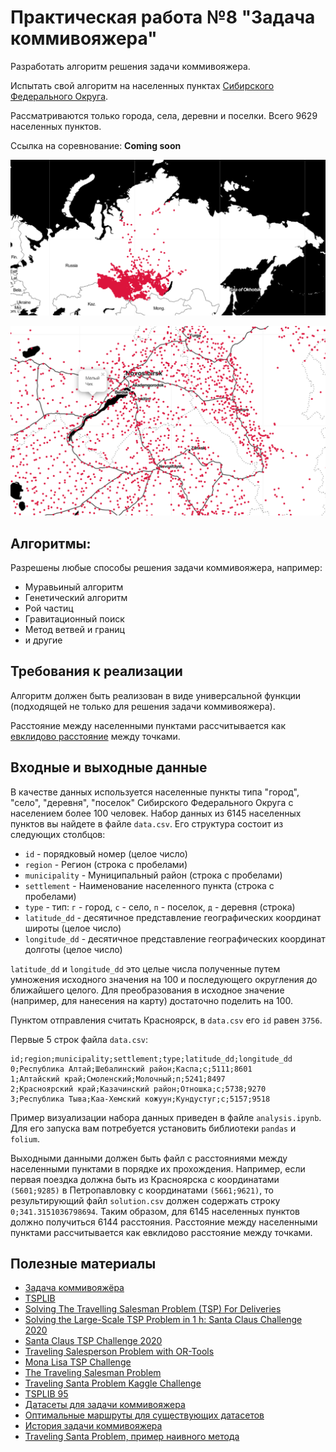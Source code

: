 # Практическая работа №8 "Задача коммивояжера"

Разработать алгоритм решения задачи коммивояжера.

Испытать свой алгоритм на населенных пунктах
[Сибирского Федерального Округа](https://ru.wikipedia.org/wiki/%D0%A1%D0%B8%D0%B1%D0%B8%D1%80%D1%81%D0%BA%D0%B8%D0%B9_%D1%84%D0%B5%D0%B4%D0%B5%D1%80%D0%B0%D0%BB%D1%8C%D0%BD%D1%8B%D0%B9_%D0%BE%D0%BA%D1%80%D1%83%D0%B3).

Рассматриваются только города, села, деревни и поселки. Всего 9629
населенных пунктов.

Ссылка на соревнование: **Coming soon**

![Карта](../../image/map1.png)

![Крупная карта](../../image/map2.png)

## Алгоритмы:

Разрешены любые способы решения задачи коммивояжера, например:
- Муравьиный алгоритм
- Генетический алгоритм
- Рой частиц
- Гравитационный поиск
- Метод ветвей и границ
- и другие

##  Требования к реализации

Алгоритм должен быть реализован в виде универсальной функции
(подходящей не только для решения задачи коммивояжера).

Расстояние между населенными пунктами рассчитывается как
[евклидово расстояние](https://en.wikipedia.org/wiki/Norm_(mathematics)#Euclidean_norm)
между точками.

## Входные и выходные данные

В качестве данных используется населенные пункты типа "город", "село",
"деревня", "поселок" Сибирского Федерального Округа с населением более
100 человек. Набор данных из 6145 населенных пунктов вы найдете в файле
`data.csv`. Его структура состоит из следующих столбцов:
- `id` - порядковый номер (целое число)
- `region` - Регион (строка с пробелами)
- `municipality` - Муниципальный район (строка с пробелами)
- `settlement` - Наименование населенного пункта (строка с пробелами)
- `type` - тип: `г` - город, `с` - село, `п` - поселок, `д` - деревня
(строка)
- `latitude_dd` - десятичное представление географических координат
широты (целое число)
- `longitude_dd` - десятичное представление географических координат
долготы (целое число)

`latitude_dd` и `longitude_dd` это целые числа полученные путем
умножения исходного значения на 100 и последующего округления до
ближайшего целого. Для преобразования в исходное значение (например, для
нанесения на карту) достаточно поделить на 100.

Пунктом отправления считать Красноярск, в `data.csv` его `id` равен `3756`.

Первые 5 строк файла `data.csv`:

```csv
id;region;municipality;settlement;type;latitude_dd;longitude_dd
0;Республика Алтай;Шебалинский район;Каспа;с;5111;8601
1;Алтайский край;Смоленский;Молочный;п;5241;8497
2;Красноярский край;Казачинский район;Отношка;с;5738;9270
3;Республика Тыва;Каа-Хемский кожуун;Кундустуг;с;5157;9518
```

Пример визуализации набора данных приведен в файле `analysis.ipynb`.
Для его запуска вам потребуется установить библиотеки `pandas` и `folium`.

Выходными данными должен быть файл с расстояниями между населенными
пунктами в порядке их прохождения. Например, если первая поездка должна
быть из Красноярска с координатами `(5601;9285)` в Петропавловку с
координатами `(5661;9621)`, то результирующий файл `solution.csv` должен
содержать строку `0;341.3151036798694`. Таким образом, для 6145
населенных пунктов должно получиться 6144 расстояния. Расстояние между
населенными пунктами рассчитывается как евклидово расстояние между точками.


## Полезные материалы

- [Задача коммивояжёра](https://ru.wikipedia.org/wiki/%D0%97%D0%B0%D0%B4%D0%B0%D1%87%D0%B0_%D0%BA%D0%BE%D0%BC%D0%BC%D0%B8%D0%B2%D0%BE%D1%8F%D0%B6%D1%91%D1%80%D0%B0)
- [TSPLIB](http://comopt.ifi.uni-heidelberg.de/software/TSPLIB95/)
- [Solving The Travelling Salesman Problem (TSP) For Deliveries](https://blog.routific.com/travelling-salesman-problem)
- [Solving the Large-Scale TSP Problem in 1 h: Santa Claus Challenge 2020](https://www.frontiersin.org/articles/10.3389/frobt.2021.689908/full)
- [Santa Claus TSP Challenge 2020](https://cs.uef.fi/sipu/santa/)
- [Traveling Salesperson Problem with OR-Tools](https://developers.google.com/optimization/routing/tsp)
- [Mona Lisa TSP Challenge](https://www.math.uwaterloo.ca/tsp/data/ml/monalisa.html)
- [The Traveling Salesman Problem](https://www.math.uwaterloo.ca/tsp/index.html)
- [Traveling Santa Problem Kaggle Challenge](https://www.kaggle.com/c/traveling-santa-problem/overview)
- [TSPLIB 95](http://comopt.ifi.uni-heidelberg.de/software/TSPLIB95/tsp95.pdf)
- [Датасеты для задачи коммивояжера](http://comopt.ifi.uni-heidelberg.de/software/TSPLIB95/tsp/)
- [Оптимальные маршруты для существующих датасетов](http://www.math.uwaterloo.ca/tsp/optimal/index.html)
- [История задачи коммивояжера](http://www.math.uwaterloo.ca/tsp/us/history.html)
- [Traveling Santa Problem, пример наивного метода](https://www.kaggle.com/javiabellan/starting-kernel-plotting-nearest-neighbor)
